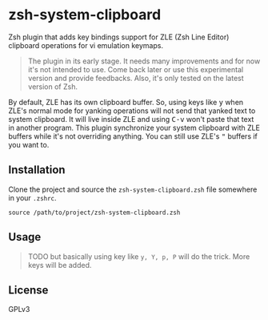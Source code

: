 # zsh-system-clipboard

Zsh plugin that adds key bindings support for ZLE (Zsh Line Editor) clipboard operations for vi emulation keymaps.

> The plugin in its early stage. It needs many improvements and for now it's not intended to use. Come back later or use this experimental version and provide feedbacks. Also, it's only tested on the latest version of Zsh.

By default, ZLE has its own clipboard buffer. So, using keys like <kbd>y</kbd> when ZLE's normal mode for yanking operations will not send that yanked text to system clipboard. It will live inside ZLE and using <kbd>C-v</kbd> won't paste that text in another program. This plugin synchronize your system clipboard with ZLE buffers while it's not overriding anything. You can still use ZLE's <kbd>"</kbd> buffers if you want to.

## Installation

Clone the project and source the `zsh-system-clipboard.zsh` file somewhere in your `.zshrc`.

```
source /path/to/project/zsh-system-clipboard.zsh
```

## Usage

> TODO but basically using key like `y, Y, p, P` will do the trick. More keys will be added.

## License

GPLv3
